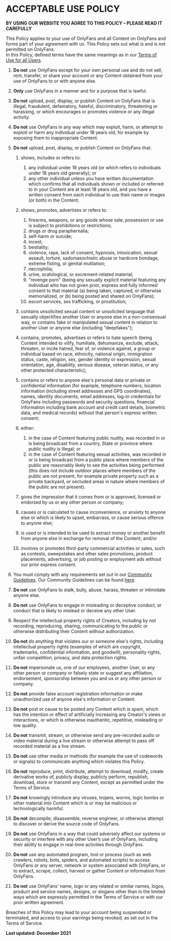 ACCEPTABLE USE POLICY
=====================

**BY USING OUR WEBSITE YOU AGREE TO THIS POLICY – PLEASE READ IT CAREFULLY**

This Policy applies to your use of OnlyFans and all Content on OnlyFans and forms part of your agreement with us. This Policy sets out what is and is not permitted on OnlyFans.  
In this Policy, defined terms have the same meanings as in our [Terms of Use for all Users](#terms-use-all-users).

1.  **Do not** use OnlyFans except for your own personal use and do not sell, rent, transfer, or share your account or any Content obtained from your use of OnlyFans to or with anyone else.
2.  **Only** use OnlyFans in a manner and for a purpose that is lawful.
3.  **Do not** upload, post, display, or publish Content on OnlyFans that is illegal, fraudulent, defamatory, hateful, discriminatory, threatening or harassing, or which encourages or promotes violence or any illegal activity.
4.  **Do not** use OnlyFans in any way which may exploit, harm, or attempt to exploit or harm any individual under 18 years old, for example by exposing them to inappropriate Content.
5.  **Do not** upload, post, display, or publish Content on OnlyFans that:
    
    1.  shows, includes or refers to:
        
        1.  any individual under 18 years old (or which refers to individuals under 18 years old generally); or
        2.  any other individual unless you have written documentation which confirms that all individuals shown or included or referred to in your Content are at least 18 years old, and you have a written consent from each individual to use their name or images (or both) in the Content;
    2.  shows, promotes, advertises or refers to:
        
        1.  firearms, weapons, or any goods whose sale, possession or use is subject to prohibitions or restrictions;
        2.  drugs or drug paraphernalia;
        3.  self-harm or suicide;
        4.  incest;
        5.  bestiality;
        6.  violence, rape, lack of consent, hypnosis, intoxication, sexual assault, torture, sadomasochistic abuse or hardcore bondage, extreme fisting, or genital mutilation;
        7.  necrophilia;
        8.  urine, scatological, or excrement-related material;
        9.  "revenge porn" (being any sexually explicit material featuring any individual who has not given prior, express and fully informed consent to that material (a) being taken, captured, or otherwise memorialized, or (b) being posted and shared on OnlyFans);
        10.  escort services, sex trafficking, or prostitution;
    3.  contains unsolicited sexual content or unsolicited language that sexually objectifies another User or anyone else in a non-consensual way, or contains fake or manipulated sexual content in relation to another User or anyone else (including "deepfakes");
    4.  contains, promotes, advertises or refers to hate speech (being Content intended to vilify, humiliate, dehumanize, exclude, attack, threaten, or incite hatred, fear of, or violence against, a group or individual based on race, ethnicity, national origin, immigration status, caste, religion, sex, gender identity or expression, sexual orientation, age, disability, serious disease, veteran status, or any other protected characteristic);
    5.  contains or refers to anyone else's personal data or private or confidential information (for example, telephone numbers, location information (including street addresses and GPS coordinates), names, identity documents, email addresses, log-in credentials for OnlyFans including passwords and security questions, financial information including bank account and credit card details, biometric data, and medical records) without that person's express written consent;
    6.  either:
        
        1.  in the case of Content featuring public nudity, was recorded in or is being broadcast from a country, State or province where public nudity is illegal; or
        2.  in the case of Content featuring sexual activities, was recorded in or is being broadcast from a public place where members of the public are reasonably likely to see the activities being performed (this does not include outdoor places where members of the public are not present, for example private property such as a private backyard, or secluded areas in nature where members of the public are not present).
    7.  gives the impression that it comes from or is approved, licensed or endorsed by us or any other person or company;
    8.  causes or is calculated to cause inconvenience, or anxiety to anyone else or which is likely to upset, embarrass, or cause serious offence to anyone else;
    9.  is used or is intended to be used to extract money or another benefit from anyone else in exchange for removal of the Content; and/or
    10.  involves or promotes third-party commercial activities or sales, such as contests, sweepstakes and other sales promotions, product placements, advertising, or job posting or employment ads without our prior express consent.
6.  You must comply with any requirements set out in our [Community Guidelines](https://onlyfans.com/help). Our Community Guidelines can be found [here](https://onlyfans.com/help).
7.  **Do not** use OnlyFans to stalk, bully, abuse, harass, threaten or intimidate anyone else.
8.  **Do not** use OnlyFans to engage in misleading or deceptive conduct, or conduct that is likely to mislead or deceive any other User.
9.  Respect the intellectual property rights of Creators, including by not recording, reproducing, sharing, communicating to the public or otherwise distributing their Content without authorization.
10.  **Do not** do anything that violates our or someone else's rights, including intellectual property rights (examples of which are copyright, trademarks, confidential information, and goodwill), personality rights, unfair competition, privacy, and data protection rights.
11.  **Do not** impersonate us, one of our employees, another User, or any other person or company or falsely state or suggest any affiliation, endorsement, sponsorship between you and us or any other person or company.
12.  **Do not** provide false account registration information or make unauthorized use of anyone else's information or Content.
13.  **Do not** post or cause to be posted any Content which is spam, which has the intention or effect of artificially increasing any Creator's views or interactions, or which is otherwise inauthentic, repetitive, misleading or low quality.
14.  **Do not** transmit, stream, or otherwise send any pre-recorded audio or video material during a live stream or otherwise attempt to pass off recorded material as a live stream.
15.  **Do not** use other media or methods (for example the use of codewords or signals) to communicate anything which violates this Policy.
16.  **Do not** reproduce, print, distribute, attempt to download, modify, create derivative works of, publicly display, publicly perform, republish, download, store or transmit any Content, except as permitted under the Terms of Service.
17.  **Do not** knowingly introduce any viruses, trojans, worms, logic bombs or other material into Content which is or may be malicious or technologically harmful.
18.  **Do not** decompile, disassemble, reverse engineer, or otherwise attempt to discover or derive the source code of OnlyFans.
19.  **Do not** use OnlyFans in a way that could adversely affect our systems or security or interfere with any other User’s use of OnlyFans, including their ability to engage in real-time activities through OnlyFans.
20.  **Do not** use any automated program, tool or process (such as web crawlers, robots, bots, spiders, and automated scripts) to access OnlyFans or any server, network or system associated with OnlyFans, or to extract, scrape, collect, harvest or gather Content or information from OnlyFans.
21.  **Do not** use OnlyFans' name, logo or any related or similar names, logos, product and service names, designs, or slogans other than in the limited ways which are expressly permitted in the Terms of Service or with our prior written agreement.

Breaches of this Policy may lead to your account being suspended or terminated, and access to your earnings being revoked, as set out in the Terms of Service.

**Last updated: December 2021**